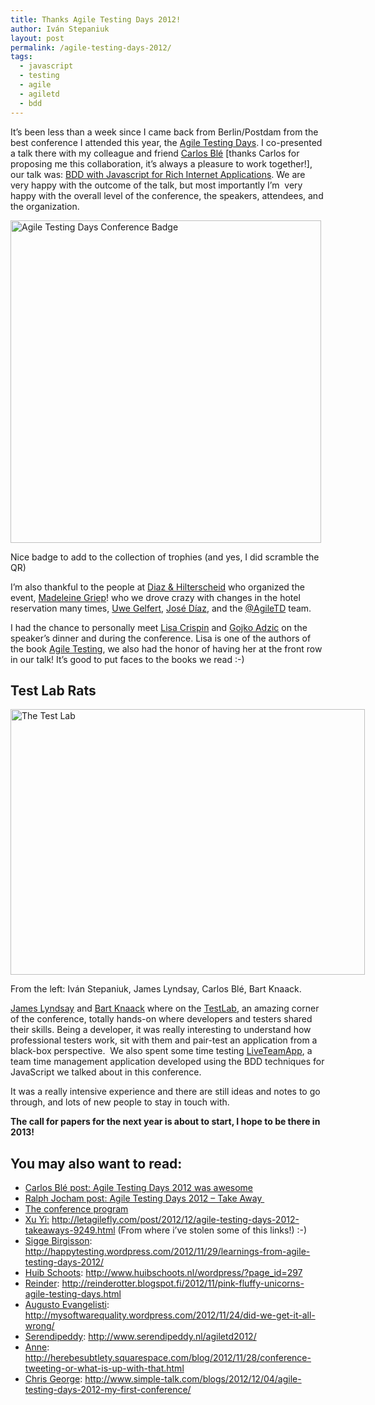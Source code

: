 ```yaml
---
title: Thanks Agile Testing Days 2012!
author: Iván Stepaniuk
layout: post
permalink: /agile-testing-days-2012/
tags:
  - javascript
  - testing
  - agile
  - agiletd
  - bdd
---
```

It&#8217;s been less than a week since I came back from Berlin/Postdam from the best conference I attended this year, the <a title="Agile Testing Days conference" href="http://www.agiletestingdays.com/" target="_blank">Agile Testing Days</a>. I co-presented a talk there with my colleague and friend <a title="Carlos Blé on Twitter" href="https://twitter.com/carlosble" target="_blank">Carlos Blé</a> [thanks Carlos for proposing me this collaboration, it&#8217;s always a pleasure to work together!], our talk was: <a title="Carlos Blé - Iván Stepaniuk: BDD with Javascript for Rich Internet Applications" href="http://www.agiletestingdays.com/program.php?p=46" target="_blank">BDD with Javascript for Rich Internet Applications</a>. We are very happy with the outcome of the talk, but most importantly I&#8217;m  very happy with the overall level of the conference, the speakers, attendees, and the organization.

<div id="attachment_300" style="width: 507px" class="wp-caption alignnone">
  <a href="/img/agiletd.jpg"><img class="wp-image-300 " title="Agile Testing Days Conference Badge" alt="Agile Testing Days Conference Badge" src="/img/agiletd.jpg" width="497" height="516" /></a>
  
  <p class="wp-caption-text">
    Nice badge to add to the collection of trophies (and yes, I did scramble the QR)
  </p>
</div>

I&#8217;m also thankful to the people at <a href="http://www.diazhilterscheid.de/" target="_blank">Diaz & Hilterscheid</a> who organized the event, <a href="http://www.linkedin.com/profile/view?id=133855245&locale=de_DE&trk=tyah" target="_blank">Madeleine Griep</a>! who we drove crazy with changes in the hotel reservation many times, [Uwe Gelfert][1], [José Díaz][2], and the <a title="Agile Testing Days official Twitter account" href="https://twitter.com/AgileTD" target="_blank">@AgileTD</a> team.

I had the chance to personally meet <a dir="ltr" href="https://twitter.com/lisacrispin">Lisa Crispin</a> and <a title="Gojko Adzic on Twitter" href="https://twitter.com/gojkoadzic " target="_blank">Gojko Adzic</a> on the speaker&#8217;s dinner and during the conference. Lisa is one of the authors of the book <a title="Agile Testing-A Practical Guide for Testers and Agile Teams" href="www.amazon.com/Agile-Testing-Practical-Guide-Testers/dp/0321534468" target="_blank">Agile Testing</a>, we also had the honor of having her at the front row in our talk! It&#8217;s good to put faces to the books we read :-)

## Test Lab Rats

<div id="attachment_302" style="width: 577px" class="wp-caption alignnone">
  <a href="/img/2012-11-21-16.10.46.jpg"><img class="wp-image-302 " title="The Test Lab" alt="The Test Lab" src="/img/2012-11-21-16.10.46.jpg" width="567" height="425" /></a>
  
  <p class="wp-caption-text">
    From the left: Iván Stepaniuk, James Lyndsay, Carlos Blé, Bart Knaack.
  </p>
</div>

<a title="James Lyndsay on Twitter" href="https://twitter.com/workroomprds " target="_blank">James Lyndsay</a> and <a title="Bart Knaak on Twitter" href="https://twitter.com/Btknaack " target="_blank">Bart Knaack</a> where on the <a title="TestLab in the AgileTD program" href="http://www.agiletestingdays.com/program.php?p=13" target="_blank">TestLab</a>, an amazing corner of the conference, totally hands-on where developers and testers shared their skills. Being a developer, it was really interesting to understand how professional testers work, sit with them and pair-test an application from a black-box perspective.  We also spent some time testing <a href="http://www.liveteamapp.com/" target="_blank">LiveTeamApp</a>, a team time management application developed using the BDD techniques for JavaScript we talked about in this conference.

It was a really intensive experience and there are still ideas and notes to go through, and lots of new people to stay in touch with.

**The call for papers for the next year is about to start, I hope to be there in 2013!**

## You may also want to read:

  * <a href="http://www.carlosble.com/2012/11/agile-testing-days-2012-was-awesome/" target="_blank">Carlos Blé post: Agile Testing Days 2012 was awesome</a>
  * <a href="http://agiletips.blogspot.com.es/2012/11/agile-testing-days-2012-take-away.html" target="_blank">Ralph Jocham post: Agile Testing Days 2012 &#8211; Take Away </a>
  * <a href="http://www.agiletestingdays.com/program.php" target="_blank">The conference program</a>
  * <a href="http://kaverjody.com" target="_blank"><span><span>Xu Yi</span></span>:</a> <a href="http://letagilefly.com/post/2012/12/agile-testing-days-2012-takeaways-9249.html" target="_blank">http://letagilefly.com/post/2012/12/agile-testing-days-2012-takeaways-9249.html</a> (From where i&#8217;ve stolen some of this links!) :-)
  * [Sigge Birgisson][3]: <http://happytesting.wordpress.com/2012/11/29/learnings-from-agile-testing-days-2012/>
  * <a href="http://www.huibschoots.nl" target="_blank">Huib Schoots</a>: <http://www.huibschoots.nl/wordpress/?page_id=297>
  * [Reinder][4]: <http://reinderotter.blogspot.fi/2012/11/pink-fluffy-unicorns-agile-testing-days.html>
  * <a href="http://ie.linkedin.com/in/augustoevangelisti" target="_blank">Augusto Evangelisti</a>: <http://mysoftwarequality.wordpress.com/2012/11/24/did-we-get-it-all-wrong/>
  * [Serendipeddy][5]: <http://www.serendipeddy.nl/agiletd2012/>
  * [Anne][6]: <http://herebesubtlety.squarespace.com/blog/2012/11/28/conference-tweeting-or-what-is-up-with-that.html>
  * <a href="http://www.simple-talk.com" target="_blank">Chris George</a>: <http://www.simple-talk.com/blogs/2012/12/04/agile-testing-days-2012-my-first-conference/>

 [1]: http://www.linkedin.com/profile/view?id=114933330&locale=de_DE&trk=tyah2
 [2]: http://www.linkedin.com/profile/view?id=4748189&locale=en_US&trk=tyah
 [3]: http://happytesting.wordpress.com/author/siggeb/
 [4]: http://www.blogger.com/profile/16788121025012029738
 [5]: http://www.serendipeddy.nl/author/admin/
 [6]: http://herebesubtlety.squarespace.com/blog/author/herebesubtlety
